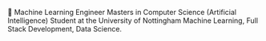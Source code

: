 🚀 Machine Learning Engineer
Masters in Computer Science (Artificial Intelligence) Student at the University of Nottingham
Machine Learning, Full Stack Development, Data Science.


<!---
gratusrichard/gratusrichard is a ✨ special ✨ repository because its `README.md` (this file) appears on your GitHub profile.
You can click the Preview link to take a look at your changes.
--->
